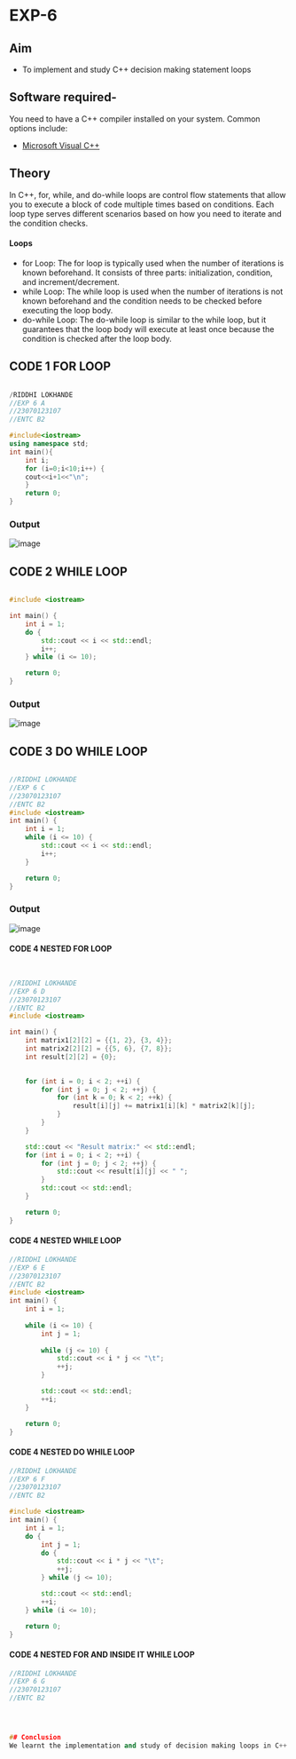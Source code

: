 # EXP-6
## Aim

- To implement and study  C++ decision making statement loops

## Software required-

You need to have a C++ compiler installed on your system. Common options include:

- [Microsoft Visual C++](https://visualstudio.microsoft.com/vs/features/cplusplus/)

## Theory
 In C++, for, while, and do-while loops are control flow statements that allow you to execute a block of code multiple times based on conditions. Each loop type serves different scenarios based on how you need to iterate and the condition checks.
#### Loops
- for Loop:
The for loop is typically used when the number of iterations is known beforehand. It consists of three parts: initialization, condition, and increment/decrement.
- while Loop:
The while loop is used when the number of iterations is not known beforehand and the condition needs to be checked before executing the loop body.
- do-while Loop:
The do-while loop is similar to the while loop, but it guarantees that the loop body will execute at least once because the condition is checked after the loop body.

## CODE 1 FOR LOOP
```cpp

/RIDDHI LOKHANDE 
//EXP 6 A
//23070123107
//ENTC B2

#include<iostream>
using namespace std;
int main(){
    int i;
    for (i=0;i<10;i++) {
    cout<<i+1<<"\n";
    }
    return 0;
}
```
### Output
![image](https://github.com/user-attachments/assets/30d90e4e-ab66-4501-9b6a-7de0eb619981)
## CODE 2 WHILE LOOP
```cpp

#include <iostream>

int main() {
    int i = 1; 
    do {
        std::cout << i << std::endl; 
        i++; 
    } while (i <= 10); 

    return 0;
}


```
### Output
![image](https://github.com/user-attachments/assets/8cfa2a14-3d1c-4632-8c1b-ff619c2de7f1)

## CODE 3 DO WHILE LOOP
```cpp

//RIDDHI LOKHANDE 
//EXP 6 C
//23070123107
//ENTC B2
#include <iostream>
int main() {
    int i = 1; 
    while (i <= 10) {
        std::cout << i << std::endl; 
        i++; 
    }

    return 0;
}


```

### Output
![image](https://github.com/user-attachments/assets/41b43dad-c53d-47cf-b8e6-c918e4163f03)

#### CODE 4 NESTED FOR LOOP
```cpp


//RIDDHI LOKHANDE 
//EXP 6 D
//23070123107
//ENTC B2
#include <iostream>

int main() {
    int matrix1[2][2] = {{1, 2}, {3, 4}};
    int matrix2[2][2] = {{5, 6}, {7, 8}};
    int result[2][2] = {0};  

    
    for (int i = 0; i < 2; ++i) {
        for (int j = 0; j < 2; ++j) {
            for (int k = 0; k < 2; ++k) {
                result[i][j] += matrix1[i][k] * matrix2[k][j];
            }
        }
    }

    std::cout << "Result matrix:" << std::endl;
    for (int i = 0; i < 2; ++i) {
        for (int j = 0; j < 2; ++j) {
            std::cout << result[i][j] << " ";
        }
        std::cout << std::endl;
    }

    return 0;
}

```

#### CODE 4 NESTED WHILE LOOP
```cpp
//RIDDHI LOKHANDE 
//EXP 6 E
//23070123107
//ENTC B2
#include <iostream>
int main() {
    int i = 1;  
    
    while (i <= 10) {
        int j = 1;  
        
        while (j <= 10) {
            std::cout << i * j << "\t";  
            ++j;  
        }

        std::cout << std::endl;  
        ++i;  
    }

    return 0;
}
```
#### CODE 4 NESTED DO WHILE LOOP
```cpp
//RIDDHI LOKHANDE 
//EXP 6 F
//23070123107
//ENTC B2

#include <iostream>
int main() {
    int i = 1; 
    do {
        int j = 1;  
        do {
            std::cout << i * j << "\t";  
            ++j;  
        } while (j <= 10);

        std::cout << std::endl;  
        ++i;  
    } while (i <= 10);

    return 0;
}
```
#### CODE 4 NESTED FOR AND INSIDE IT  WHILE LOOP
```cpp
//RIDDHI LOKHANDE 
//EXP 6 G
//23070123107
//ENTC B2




## Conclusion
We learnt the implementation and study of decision making loops in C++ language.
